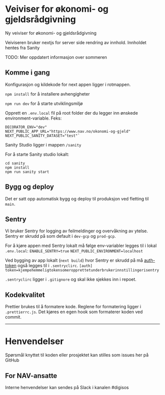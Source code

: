 # Veiviser for økonomi- og gjeldsrådgivning

Ny veiviser for økonomi- og gjeldsrådgivning

Veiviseren bruker nextjs for server side rendring av innhold. Innholdet hentes fra Sanity

TODO: Mer oppdatert informasjon over sommeren

## Komme i gang

Konfigurasjon og kildekode for next appen ligger i rotmappen.

`npm install` for å installere avhengigheter

`npm run dev` for å starte utviklingsmiljø

Opprett en `.env.local` fil på root folder der du legger inn
ønskede environment-variable. Feks:

```shell
DECORATOR_ENV="dev"
NEXT_PUBLIC_APP_URL="https://www.nav.no/okonomi-og-gjeld"
NEXT_PUBLIC_SANITY_DATASET="test"`
```

Sanity Studio ligger i mappen `/sanity`

For å starte Sanity studio lokalt:

`cd sanity`  
`npm install`  
`npm run sanity start`

## Bygg og deploy

Det er satt opp automatisk bygg og deploy til produksjon ved fletting til `main`.

## Sentry

Vi bruker Sentry for logging av feilmeldinger og overvåkning av ytelse. Sentry er skrudd på som default i `dev-gcp` og `prod-gcp`.

For å kjøre appen med Sentry lokalt må følge env-variabler legges til i lokal `.env.local`:
`ENABLE_SENTRY=true`
`NEXT_PUBLIC_ENVIRONMENT=localhost`

Ved bygging av app lokalt (`next build`) hvor Sentry er skrudd på må [auth-token](https://sentry.gc.nav.no/settings/account/api/auth-tokens/) også legges til i `.sentryclirc`.
`[auth] token=kjempehemmeligtokensomeropprettetunderbrukerinnstillingerisentry`

`.sentryclirc` ligger i `.gitignore` og skal ikke sjekkes inn i repoet.

## Kodekvalitet

Prettier brukes til å formatere kode. Reglene for formatering ligger i `.prettierrc.js`. Det kjøres en egen hook som formaterer koden ved commit.

---

# Henvendelser

Spørsmål knyttet til koden eller prosjektet kan stilles som issues her på GitHub

## For NAV-ansatte

Interne henvendelser kan sendes på Slack i kanalen #digisos
